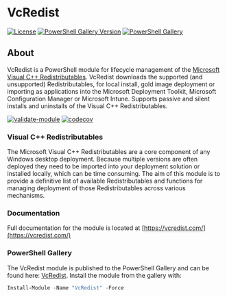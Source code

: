 # VcRedist

[![License][license-badge]][license]
[![PowerShell Gallery Version][psgallery-version-badge]][psgallery]
[![PowerShell Gallery][psgallery-badge]][psgallery]

## About

VcRedist is a PowerShell module for lifecycle management of the [Microsoft Visual C++ Redistributables](https://support.microsoft.com/en-au/help/2977003/the-latest-supported-visual-c-downloads). VcRedist downloads the supported (and unsupported) Redistributables, for local install, gold image deployment or importing as applications into the Microsoft Deployment Toolkit, Microsoft Configuration Manager or Microsoft Intune. Supports passive and silent installs and uninstalls of the Visual C++ Redistributables.

[![validate-module](https://github.com/aaronparker/vcredist/actions/workflows/validate-module.yml/badge.svg)](https://github.com/aaronparker/vcredist/actions/workflows/validate-module.yml) [![codecov](https://codecov.io/gh/aaronparker/vcredist/branch/main/graph/badge.svg?token=0AUlPVPhiQ)](https://codecov.io/gh/aaronparker/vcredist)

### Visual C++ Redistributables

The Microsoft Visual C++ Redistributables are a core component of any Windows desktop deployment. Because multiple versions are often deployed they need to be imported into your deployment solution or installed locally, which can be time consuming. The aim of this module is to provide a definitive list of available Redistributables and functions for managing deployment of those Redistributables across various mechanisms.

### Documentation

Full documentation for the module is located at [https://vcredist.com/](https://vcredist.com/)

### PowerShell Gallery

The VcRedist module is published to the PowerShell Gallery and can be found here: [VcRedist](https://www.powershellgallery.com/packages/VcRedist/). Install the module from the gallery with:

```powershell
Install-Module -Name "VcRedist" -Force
```

[psgallery-badge]: https://img.shields.io/powershellgallery/dt/vcredist.svg?logo=PowerShell&style=flat-square
[psgallery]: https://www.powershellgallery.com/packages/vcredist
[psgallery-version-badge]: https://img.shields.io/powershellgallery/v/vcredist.svg?logo=PowerShell&style=flat-square
[license-badge]: https://img.shields.io/github/license/aaronparker/Install-VisualCRedistributables.svg?style=flat-square
[license]: https://github.com/aaronparker/vcredist/blob/main/LICENSE

